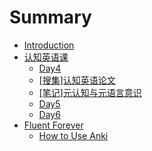 # Summary

* [Introduction](README.md)
* [认知英语课](cognitive-english/README.md)
   * [Day4](cognitive-english/day4.md)
   * [[搜集]认知英语论文](cognitive-english/thesis.md)
   * [[笔记]元认知与元语言意识](cognitive-english/metacognitive-note.md)
   * [Day5](cognitive-english/day5.md)
   * [Day6](cognitive-english/day6.md)
* [Fluent Forever](fluent-forever/README.md)
   * [How to Use Anki](fluent-forever/how_to_use_anki.md)

